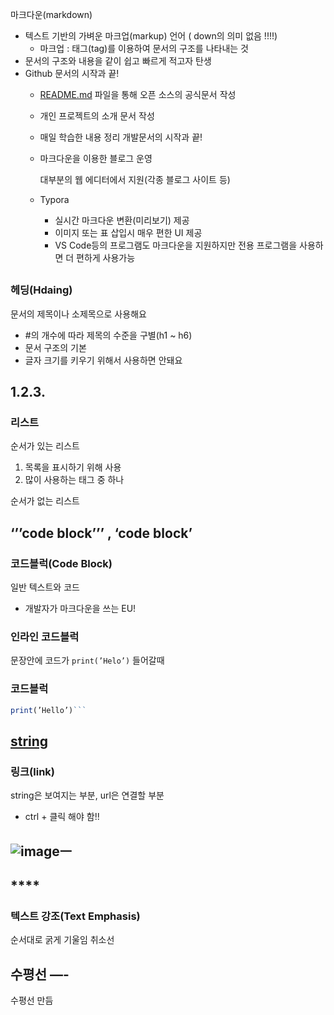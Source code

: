 마크다운(markdown)

- 텍스트 기반의 가벼운 마크업(markup) 언어
( down의 의미 없음 !!!!)
    - 마크업 : 태그(tag)를 이용하여 문서의 구조를 나타내는 것
- 문서의 구조와 내용을 같이 쉽고 빠르게 적고자 탄생
- Github 문서의 시작과 끝!
    - [README.md](http://README.md) 파일을 통해 오픈 소스의 공식문서 작성
    - 개인 프로젝트의 소개 문서 작성
    - 매일 학습한 내용 정리                                  개발문서의 시작과 끝!
    - 마크다운을 이용한 블로그 운영
        
        대부분의 웹 에디터에서 지원(각종 블로그 사이트 등)
        
    - Typora
        - 실시간 마크다운 변환(미리보기) 제공
        - 이미지 또는 표 삽입시 매우 편한 UI 제공
        - VS Code등의 프로그램도 마크다운을 지원하지만
        전용 프로그램을 사용하면 더 편하게 사용가능

## #

### 헤딩(Hdaing)

문서의 제목이나 소제목으로 사용해요

- #의 개수에 따라 제목의 수준을 구별(h1 ~ h6)
- 문서 구조의 기본
- 글자 크기를 키우기 위해서 사용하면 안돼요

## 1.2.3.

### 리스트

순서가 있는 리스트

1. 목록을 표시하기 위해 사용
2. 많이 사용하는 태그 중 하나

순서가 없는 리스트

## ‘’’code block’’’ , ‘code block’

### 코드블럭(Code Block)

일반 텍스트와 코드

- 개발자가 마크다운을 쓰는 EU!

### 인라인 코드블럭

문장안에 코드가 `print(’Helo’)` 들어갈때

### 코드블럭

```jsx
print(’Hello’)```
```

## [string](url)

### 링크(link)

string은 보여지는 부분, url은 연결할 부분

- ctrl + 클릭 해야 함!!

## ![image](경로)ㅡ

## ****

### 텍스트 강조(Text Emphasis)

순서대로 굵게 기울임 취소선 

## 수평선 —-

수평선 만듬